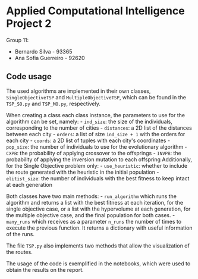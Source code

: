 # Applied Computational Intelligence Project 2

Group 11:
- Bernardo Silva - 93365
- Ana Sofia Guerreiro - 92620

## Code usage
The used algorithms are implemented in their own classes, `SingleObjectiveTSP`
and `MultipleObjectiveTSP`, which can be found in the `TSP_SO.py` and
`TSP_MO.py`, respectively.

When creating a class each class instance, the parameters to use for the
algorithm can be set, namely:
    - `ind_size`: the size of the individuals, corresponding to the number of
      cities
    - `distances`: a 2D list of the distances between each city
    - `orders`: a list of size `ind_size + 1` with the orders for each city 
    - `coords`: a 2D list of tuples with each city's coordinates
    - `pop_size`: the number of individuals to use for the evolutionary
      algorithm
    - `CXPB`: the probability of applying crossover to the offsprings
    - `INVPB`: the probability of applying the inversion mutation to each
      offspring
Additionally, for the Single Objective problem only:
    - `use_heuristic`: whether to include the route generated with the heuristic
      in the initial population
    - `elitist_size`: the number of individuals with the best fitness to keep
      intact at each generation

Both classes have two main methods:
    - `run_algorithm` which runs the algorithm and returns a list with the best
      fitness at each iteration, for the single objective case, or a list with
      the hypervolume at each generation, for the multiple objective case, and
      the final population for both cases.
    - `many_runs` which receives as a parameter `n_runs` the number of times to
      execute the previous function. It returns a dictionary with useful
      information of the runs.

The file `TSP.py` also implements two methods that allow the visualization of
the routes.

The usage of the code is exemplified in the notebooks, which were used to obtain
the results on the report.
